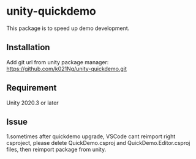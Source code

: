 # unity-quickdemo
This package is to speed up demo development.

## Installation
Add git url from unity package manager:  
https://github.com/k021Ng/unity-quickdemo.git

## Requirement
Unity 2020.3 or later

## Issue  
1.sometimes after quickdemo upgrade, VSCode cant reimport right csproject, please delete QuickDemo.csproj and QuickDemo.Editor.csproj files, then reimport package from unity.
